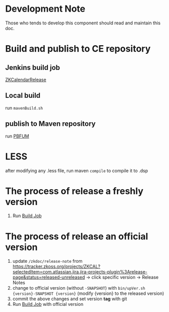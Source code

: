 # Development Note
Those who tends to develop this component should read and maintain this doc.

# Build and publish to CE repository
## Jenkins build job
[ZKCalendarRelease](http://jenkins3/job/ZK%20Calendar%20Release/)

## Local build
run `mavenBuild.sh`

## publish to Maven repository
run [PBFUM](http://jenkins2/jenkins2/view/All/job/PBFUM/)


# LESS
after modifying any .less file, run maven `compile` to compile it to .dsp





# The process of release a freshly version
1. Run [Build Job](#jenkins-build-job)


# The process of release an official version
1. update `/zkdoc/release-note` from https://tracker.zkoss.org/projects/ZKCAL?selectedItem=com.atlassian.jira.jira-projects-plugin%3Arelease-page&status=released-unreleased -> click specific version -> Release Notes
2. change to official version (without `-SNAPSHOT`) with `bin/upVer.sh {version}-SNAPSHOT {version}` (modify {version} to the released version)
3. commit the above changes and set version **tag** with git
5. Run [Build Job](#jenkins-build-job) with official version
